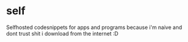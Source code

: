 # self
Selfhosted codesnippets for apps and programs because i'm naive and dont trust shit i download from the internet :D
